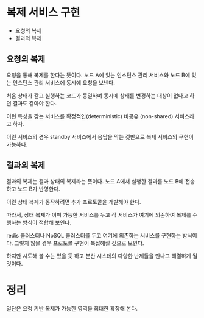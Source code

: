 # 복제 서비스 구현

- 요청의 복제
- 결과의 복제

## 요청의 복제

요청을 통해 복제를 한다는 뜻이다. 노드 A에 있는 인스턴스 관리 서비스와
노드 B에 있는 인스턴스 관리 서비스에 동시에 요청을 보낸다.

처음 상태가 같고 실행하는 코드가 동일하며 동시에 상태를 변경하는 대상이
없다고 하면 결과도 같아야 한다.

이런 특성을 갖는 서비스를 확정적인(deterministic)
비공유 (non-shared) 서비스라고 하자.

이런 서비스의 경우 standby 서비스에서 응답을 막는 것만으로
복제 서비스의 구현이 가능하다.

## 결과의 복제

결과의 복제는 결과 상태의 복제라는 뜻이다. 노드 A에서 실행한 결과를
노드 B에 전송하고 노드 B가 반영한다.

이런 상태 복제가 동작하려면 추가 프로토콜을 개발해야 한다.

따라서, 상태 복제가 이미 가능한 서비스를 두고
각 서비스가 여기에 의존하여 복제를 수행하는 방식이 적합해 보인다.

redis 클러스터나 NoSQL 클러스터를 두고 여기에 의존하는 서비스를
구현하는 방식이다. 그렇지 않을 경우 프로토콜 구현이 복잡해질 것으로 보인다.

하지만 시도해 볼 수는 있을 듯 하고 분산 시스테의 다양한 난제들을
만나고 해결하게 될 것이다.

# 정리

일단은 요청 기반 복제가 가능한 영역을 최대한 확장해 본다.
